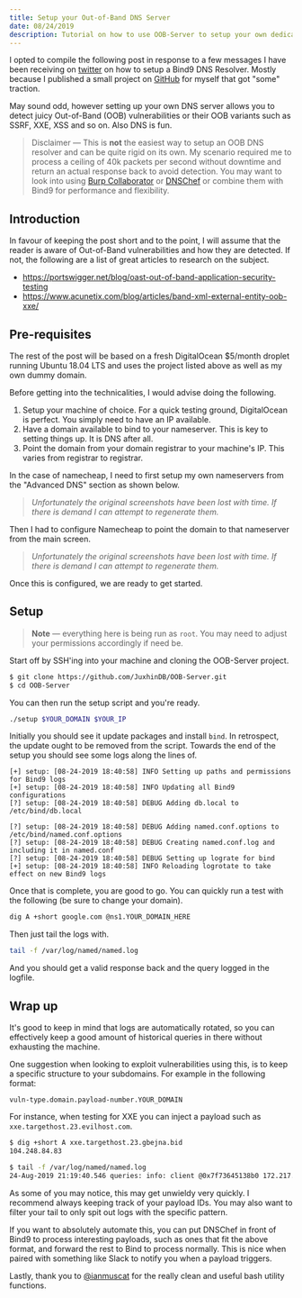 ```yaml
---
title: Setup your Out-of-Band DNS Server
date: 08/24/2019
description: Tutorial on how to use OOB-Server to setup your own dedicated Out-of-Band DNS server.
---
```


I opted to compile the following post in response to a few messages I have been receiving on [twitter](https://web.archive.org/web/20190828215338/https://twitter.com/juxhindb) on how to setup a Bind9 DNS Resolver. Mostly because I published a small project on [GitHub](https://web.archive.org/web/20190828215338/https://github.com/JuxhinDB/OOB-Server) for myself that got "some" traction.

May sound odd, however setting up your own DNS server allows you to detect juicy Out-of-Band (OOB) vulnerabilities or their OOB variants such as SSRF, XXE, XSS and so on. Also DNS is fun.

> Disclaimer — This is **not** the easiest way to setup an OOB DNS resolver and can be quite rigid on its own. My scenario required me to process a ceiling of 40k packets per second without downtime and return an actual response back to avoid detection. You may want to look into using [Burp Collaborator](https://web.archive.org/web/20190828215338/https://portswigger.net/burp/documentation/collaborator) or [DNSChef](https://web.archive.org/web/20190828215338/https://github.com/amckenna/DNSChef) or combine them with Bind9 for performance and flexibility.

## Introduction

In favour of keeping the post short and to the point, I will assume that the reader is aware of Out-of-Band vulnerabilities and how they are detected. If not, the following are a list of great articles to research on the subject.

* https://portswigger.net/blog/oast-out-of-band-application-security-testing
* https://www.acunetix.com/blog/articles/band-xml-external-entity-oob-xxe/

## Pre-requisites

The rest of the post will be based on a fresh DigitalOcean $5/month droplet running Ubuntu 18.04 LTS and uses the project listed above as well as my own dummy domain.

Before getting into the technicalities, I would advise doing the following.

1. Setup your machine of choice. For a quick testing ground, DigitalOcean is perfect. You simply need to have an IP available.
2. Have a domain available to bind to your nameserver. This is key to setting things up. It is DNS after all.
3. Point the domain from your domain registrar to your machine's IP. This varies from registrar to registrar.

In the case of namecheap, I need to first setup my own nameservers from the "Advanced DNS" section as shown below.

> _Unfortunately the original screenshots have been lost with time. If there is demand I can attempt to regenerate them._

Then I had to configure Namecheap to point the domain to that nameserver from the main screen.

> _Unfortunately the original screenshots have been lost with time. If there is demand I can attempt to regenerate them._

Once this is configured, we are ready to get started.

## Setup

> **Note** — everything here is being run as `root`. You may need to adjust your permissions accordingly if need be.

Start off by SSH'ing into your machine and cloning the OOB-Server project.

```bash
$ git clone https://github.com/JuxhinDB/OOB-Server.git
$ cd OOB-Server
```

You can then run the setup script and you're ready.

```bash
./setup $YOUR_DOMAIN $YOUR_IP
```

Initially you should see it update packages and install `bind`. In retrospect, the update ought to be removed from the script. Towards the end of the setup you should see some logs along the lines of.

```none
[+] setup: [08-24-2019 18:40:58] INFO Setting up paths and permissions for Bind9 logs
[+] setup: [08-24-2019 18:40:58] INFO Updating all Bind9 configurations
[?] setup: [08-24-2019 18:40:58] DEBUG Adding db.local to /etc/bind/db.local

[?] setup: [08-24-2019 18:40:58] DEBUG Adding named.conf.options to /etc/bind/named.conf.options
[?] setup: [08-24-2019 18:40:58] DEBUG Creating named.conf.log and including it in named.conf
[?] setup: [08-24-2019 18:40:58] DEBUG Setting up lograte for bind
[+] setup: [08-24-2019 18:40:58] INFO Reloading logrotate to take effect on new Bind9 logs
```

Once that is complete, you are good to go. You can quickly run a test with the following (be sure to change your domain).

```bash
dig A +short google.com @ns1.YOUR_DOMAIN_HERE
```

Then just tail the logs with.

```bash
tail -f /var/log/named/named.log
```

And you should get a valid response back and the query logged in the logfile.

## Wrap up

It's good to keep in mind that logs are automatically rotated, so you can effectively keep a good amount of historical queries in there without exhausting the machine.

One suggestion when looking to exploit vulnerabilities using this, is to keep a specific structure to your subdomains. For example in the following format:

`vuln-type.domain.payload-number.YOUR_DOMAIN`

For instance, when testing for XXE you can inject a payload such as `xxe.targethost.23.evilhost.com`.

```bash
$ dig +short A xxe.targethost.23.gbejna.bid
104.248.84.83

$ tail -f /var/log/named/named.log
24-Aug-2019 21:19:40.546 queries: info: client @0x7f73645138b0 172.217.41.8#63929 (xxe.targethost.23.gbejna.bid): query: xxe.targethost.23.gbejna.bid IN A -E(0)DC (104.248.84.83)
```

As some of you may notice, this may get unwieldy very quickly. I recommend always keeping track of your payload IDs. You may also want to filter your tail to only spit out logs with the specific pattern.

If you want to absolutely automate this, you can put DNSChef in front of Bind9 to process interesting payloads, such as ones that fit the above format, and forward the rest to Bind to process normally. This is nice when paired with something like Slack to notify you when a payload triggers.

Lastly, thank you to [@ianmuscat](https://web.archive.org/web/20190828215338/https://twitter.com/ianmuscat) for the really clean and useful bash utility functions.
